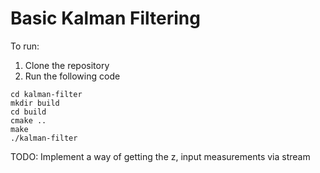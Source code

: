 # Basic Kalman Filtering 

To run:
1. Clone the repository 
2. Run the following code
```
cd kalman-filter
mkdir build
cd build
cmake ..
make
./kalman-filter
```

TODO:
Implement a way of getting the z, input measurements via stream